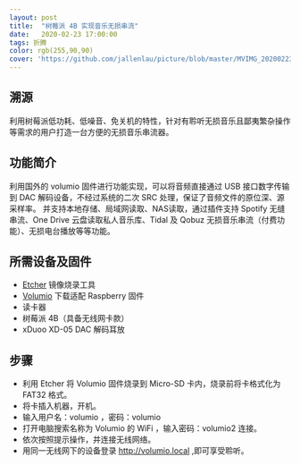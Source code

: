 ```yaml
---
layout: post
title:  "树莓派 4B 实现音乐无损串流"
date:   2020-02-23 17:00:00
tags: 折腾
color: rgb(255,90,90)
cover: 'https://github.com/jallenlau/picture/blob/master/MVIMG_20200223_151557.jpg'
---
```

## 溯源
利用树莓派低功耗、低噪音、免关机的特性，针对有聆听无损音乐且鄙夷繁杂操作等需求的用户打造一台方便的无损音乐串流器。

## 功能简介
利用国外的 volumio 固件进行功能实现，可以将音频直接通过 USB 接口数字传输到 DAC 解码设备，不经过系统的二次 SRC 处理，保证了音频文件的原位深、源采样率。
并支持本地存储、局域网读取、NAS读取，通过插件支持 Spotify 无缝串流、One Drive 云盘读取私人音乐库、Tidal 及 Qobuz 无损音乐串流（付费功能）、无损电台播放等等功能。

## 所需设备及固件
- [Etcher](https://www.balena.io/etcher/) 镜像烧录工具
- [Volumio](https://volumio.org/) 下载适配 Raspberry 固件
- 读卡器
- 树莓派 4B（具备无线网卡款）
- xDuoo XD-05 DAC 解码耳放

## 步骤
- 利用 Etcher 将 Volumio 固件烧录到 Micro-SD 卡内，烧录前将卡格式化为 FAT32 格式。
- 将卡插入机器，开机。
- 输入用户名：volumio ，密码：volumio
- 打开电脑搜索名称为 Volumio 的 WiFi ，输入密码：volumio2 连接。
- 依次按照提示操作，并连接无线网络。
- 用同一无线网下的设备登录 http://volumio.local ,即可享受聆听。
